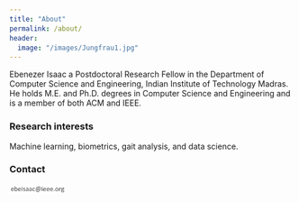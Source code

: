 ```yaml
---
title: "About"
permalink: /about/
header:
  image: "/images/Jungfrau1.jpg"
---
```


Ebenezer Isaac a Postdoctoral Research Fellow in
the Department of Computer Science and Engineering, Indian
Institute of Technology Madras.
He holds M.E. and Ph.D. degrees in Computer Science and Engineering and
is a member of both ACM and IEEE.


### Research interests

Machine learning, biometrics, gait analysis, and data science.


### Contact

<img src="/images/ieeem.jpg" alt="ebeisaac[(at)]ieee[(dot)]org" width="100px"/>

